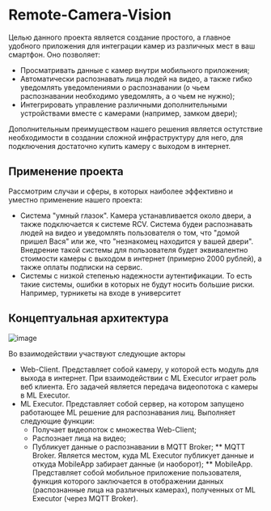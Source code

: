 # Remote-Camera-Vision

Целью данного проекта является создание простого, а главное удобного приложения для интеграции камер из различных мест в ваш смартфон. Оно позволяет:
* Просматривать данные с камер внутри мобильного приложения;
* Автоматически распознавать лица людей на видео, а также гибко уведомлять уведомлениями о распознавании (о чьем распознавании необходимо уведомлять, а о чьем не нужно);
* Интегрировать управление различными дополнительными устройствами вместе с камерами (например, замком двери);

Дополнительным преимуществом нашего решения является остутствие необходимости в создании сложной инфраструктуру для него, для подключения достаточно купить камеру с выходом в интернет.

## Применение проекта

Рассмотрим случаи и сферы, в которых наиболее эффективно и уместно применение нашего проекта:
* Система "умный глазок". Камера устанавливается около двери, а также подключается к системе RCV. Система будеи распознавать людей на видео и уведомлять пользователя о том, что "домой пришел Вася" или же, что "незнакомец находится у вашей двери". Внедрение такой системы для пользователя  будет эквивалентно стоимости камеры с выходом в интернет (примерно 2000 рублей), а также оплаты подписки на сервис.
* Системы с низкой степенью надежности аутентификации. То есть такие системы, ошибки в которых не будут носить большие риски. Например, турникеты на входе в университет

## Концептуальная архитектура

![image](https://user-images.githubusercontent.com/67962930/190469174-c26ffc86-4a3a-4b09-90b0-8eecc063284b.png)

Во взаимодействии участвуют следующие акторы
* Web-Client. Представляет собой камеру, у которой есть модуль для выхода в интернет. При взаимодействии с ML Executor играет роль веб клиента. Его задачей является передача видеопотока с камеры в ML Executor.
* ML Executor. Представляет собой сервер, на котором запущено работающее ML решение для распознавания лиц. Выполняет следующие функции:
  * Получает видеопоток с множества Web-Client;
  * Распознает лица на видео;
  * Публикует данные о распознавании в MQTT Broker;
** MQTT Broker. Является местом, куда ML Executor публикует данные и откуда MobileApp забирает данные (и наоборот);
** MobileApp. Представляет собой мобильное приложение пользователя, функция которого заключается в отображении данных (распознанные лица на различных камерах), полученных от ML Executor (через MQTT Broker).

